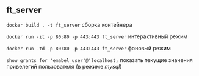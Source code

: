 ## ft_server

`docker build . -t ft_server` сборка контейнера

`docker run -it -p 80:80 -p 443:443 ft_server` интерактивный режим

`docker run -td -p 80:80 -p 443:443 ft_server` фоновый режим

`show grants for 'emabel_user'@'localhost;` показать текущие значения привелегий пользователя (в режиме *mysql*)
